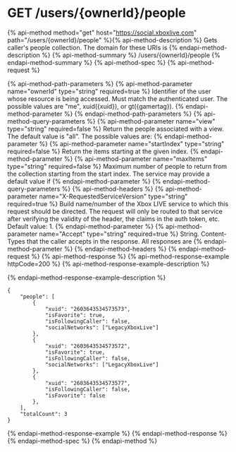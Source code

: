 # GET /users/{ownerId}/people

{% api-method method="get" host="https://social.xboxlive.com" path="/users/{ownerId}/people" %}{% api-method-description %}
Gets caller's people collection. The domain for these URIs is 
{% endapi-method-description %}
{% api-method-summary %}
/users/{ownerId}/people
{% endapi-method-summary %}
{% api-method-spec %}
{% api-method-request %}

{% api-method-path-parameters %}
{% api-method-parameter name="ownerId" type="string" required=true %}
Identifier of the user whose resource is being accessed. Must match the authenticated user. The possible values are "me", xuid({xuid}), or gt({gamertag}).
{% endapi-method-parameter %}
{% endapi-method-path-parameters %}
{% api-method-query-parameters %}
{% api-method-parameter name="view" type="string" required=false %}
Return the people associated with a view. The default value is "all". The possible values are: 
{% endapi-method-parameter %}
{% api-method-parameter name="startIndex" type="string" required=false %}
Return the items starting at the given index.
{% endapi-method-parameter %}
{% api-method-parameter name="maxItems" type="string" required=false %}
Maximum number of people to return from the collection starting from the start index. The service may provide a default value if 
{% endapi-method-parameter %}
{% endapi-method-query-parameters %}
{% api-method-headers %}
{% api-method-parameter name="X-RequestedServiceVersion" type="string" required=true %}
Build name/number of the Xbox LIVE service to which this request should be directed. The request will only be routed to that service after verifying the validity of the header, the claims in the auth token, etc. Default value: 1.
{% endapi-method-parameter %}
{% api-method-parameter name="Accept" type="string" required=true %}
String. Content-Types that the caller accepts in the response. All responses are 
{% endapi-method-parameter %}
{% endapi-method-headers %}
{% endapi-method-request %}
{% api-method-response %}
{% api-method-response-example httpCode=200 %}
{% api-method-response-example-description %}

{% endapi-method-response-example-description %}

```text
{
    "people": [
        {
            "xuid": "2603643534573573",
            "isFavorite": true,
            "isFollowingCaller": false,
            "socialNetworks": ["LegacyXboxLive"]
        },
        {
            "xuid": "2603643534573572",
            "isFavorite": true,
            "isFollowingCaller": false,
            "socialNetworks": ["LegacyXboxLive"]
        },
        {
            "xuid": "2603643534573577",
            "isFollowingCaller": false,
            "isFavorite": false
        },
    ],
    "totalCount": 3
}
```
{% endapi-method-response-example %}
{% endapi-method-response %}
{% endapi-method-spec %}
{% endapi-method %}
